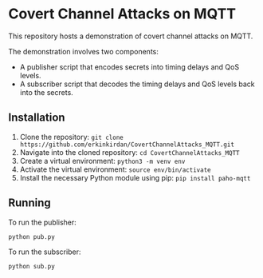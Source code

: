 # Covert Channel Attacks on MQTT

This repository hosts a demonstration of covert channel attacks on MQTT.

The demonstration involves two components:

- A publisher script that encodes secrets into timing delays and QoS levels.
- A subscriber script that decodes the timing delays and QoS levels back into the secrets.

## Installation

1. Clone the repository: `git clone https://github.com/erkinkirdan/CovertChannelAttacks_MQTT.git`
2. Navigate into the cloned repository: `cd CovertChannelAttacks_MQTT`
3. Create a virtual environment: `python3 -m venv env`
4. Activate the virtual environment: `source env/bin/activate`
5. Install the necessary Python module using pip: `pip install paho-mqtt`

## Running

To run the publisher:

```bash
python pub.py
```

To run the subscriber:

```bash
python sub.py
```
